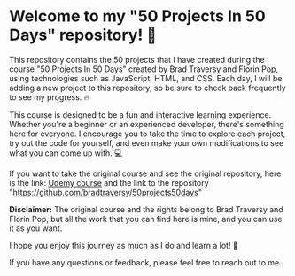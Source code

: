 # Welcome to my "50 Projects In 50 Days" repository! 🚀

This repository contains the 50 projects that I have created during the course "50 Projects In 50 Days" created by Brad Traversy and Florin Pop, using technologies such as JavaScript, HTML, and CSS. Each day, I will be adding a new project to this repository, so be sure to check back frequently to see my progress. 🔥

This course is designed to be a fun and interactive learning experience. Whether you're a beginner or an experienced developer, there's something here for everyone. I encourage you to take the time to explore each project, try out the code for yourself, and even make your own modifications to see what you can come up with. 💻

If you want to take the original course and see the original repository, here is the link: [Udemy course](https://www.udemy.com/course/50-projects-50-days/) and the link to the repository "https://github.com/bradtraversy/50projects50days"

**Disclaimer:** The original course and the rights belong to Brad Traversy and Florin Pop, but all the work that you can find here is mine, and you can use it as you want.

I hope you enjoy this journey as much as I do and learn a lot! 🚀

If you have any questions or feedback, please feel free to reach out to me. 